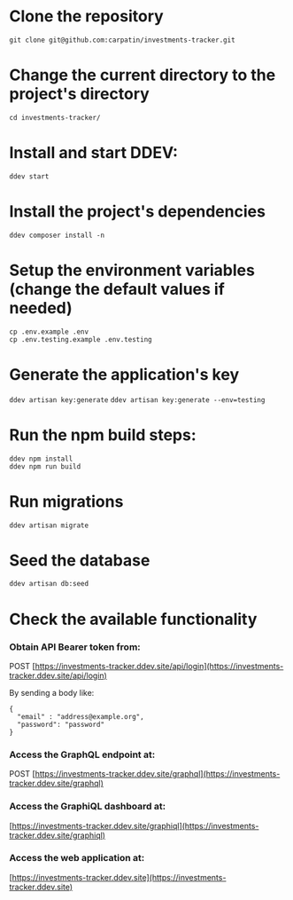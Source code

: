 # Clone the repository

`git clone git@github.com:carpatin/investments-tracker.git`

# Change the current directory to the project's directory

`cd investments-tracker/`

# Install and start DDEV:

```
ddev start
```

# Install the project's dependencies

`ddev composer install -n`

# Setup the environment variables (change the default values if needed)

```
cp .env.example .env
cp .env.testing.example .env.testing
```

# Generate the application's key

`ddev artisan key:generate`
`ddev artisan key:generate --env=testing`

# Run the npm build steps:
```
ddev npm install
ddev npm run build
```

# Run migrations
```
ddev artisan migrate
```

# Seed the database
```
ddev artisan db:seed
```

# Check the available functionality

### Obtain API Bearer token from:

POST [https://investments-tracker.ddev.site/api/login](https://investments-tracker.ddev.site/api/login)

By sending a body like:
```
{
  "email" : "address@example.org",
  "password": "password"
}

```

### Access the GraphQL endpoint at:

POST [https://investments-tracker.ddev.site/graphql](https://investments-tracker.ddev.site/graphql)

### Access the GraphiQL dashboard at:

[https://investments-tracker.ddev.site/graphiql](https://investments-tracker.ddev.site/graphiql)

### Access the web application at:

[https://investments-tracker.ddev.site](https://investments-tracker.ddev.site)
